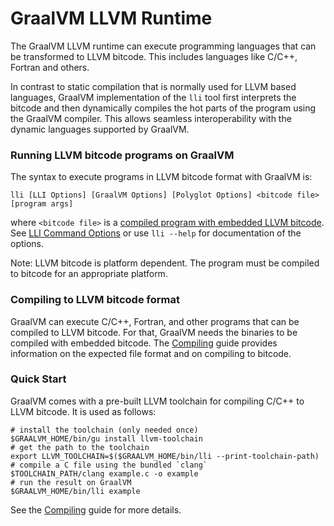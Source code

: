 # GraalVM LLVM Runtime

The GraalVM LLVM runtime can execute programming languages that can be transformed to LLVM bitcode. This includes languages like C/C++, Fortran and others.

In contrast to static compilation that is normally used for LLVM based
languages, GraalVM implementation of the `lli` tool first interprets the bitcode and then dynamically compiles the
hot parts of the program using the GraalVM compiler. This allows seamless
interoperability with the dynamic languages supported by GraalVM.

### Running LLVM bitcode programs on GraalVM

The syntax to execute programs in LLVM bitcode format with GraalVM is:
```
lli [LLI Options] [GraalVM Options] [Polyglot Options] <bitcode file> [program args]
```
where `<bitcode file>` is a [compiled program with embedded LLVM bitcode](Compiling.md). See [LLI Command Options](Options.md) or use `lli --help` for documentation of the options.

Note: LLVM bitcode is platform dependent. The program must be compiled to
bitcode for an appropriate platform.

### Compiling to LLVM bitcode format

GraalVM can execute C/C++, Fortran, and other programs that can be compiled to
LLVM bitcode. For that, GraalVM needs the binaries to be compiled with embedded
bitcode. The [Compiling](Compiling.md) guide provides information on the expected
file format and on compiling to bitcode.

### Quick Start
GraalVM comes with a pre-built LLVM toolchain for compiling C/C++ to LLVM bitcode.
It is used as follows:

```shell
# install the toolchain (only needed once)
$GRAALVM_HOME/bin/gu install llvm-toolchain
# get the path to the toolchain
export LLVM_TOOLCHAIN=$($GRAALVM_HOME/bin/lli --print-toolchain-path)
# compile a C file using the bundled `clang`
$TOOLCHAIN_PATH/clang example.c -o example
# run the result on GraalVM
$GRAALVM_HOME/bin/lli example
```

See the [Compiling](Compiling.md) guide for more details.
